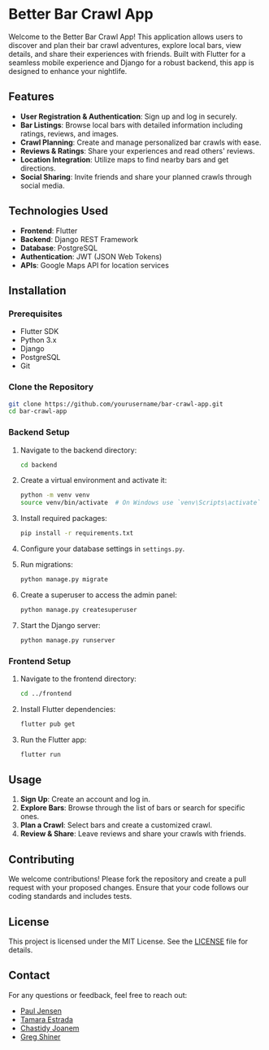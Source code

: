 # Better Bar Crawl App

Welcome to the Better Bar Crawl App! This application allows users to discover and plan their bar crawl adventures, explore local bars, view details, and share their experiences with friends. Built with Flutter for a seamless mobile experience and Django for a robust backend, this app is designed to enhance your nightlife.

## Features

- **User Registration & Authentication**: Sign up and log in securely.
- **Bar Listings**: Browse local bars with detailed information including ratings, reviews, and images.
- **Crawl Planning**: Create and manage personalized bar crawls with ease.
- **Reviews & Ratings**: Share your experiences and read others' reviews.
- **Location Integration**: Utilize maps to find nearby bars and get directions.
- **Social Sharing**: Invite friends and share your planned crawls through social media.

## Technologies Used

- **Frontend**: Flutter
- **Backend**: Django REST Framework
- **Database**: PostgreSQL
- **Authentication**: JWT (JSON Web Tokens)
- **APIs**: Google Maps API for location services

## Installation

### Prerequisites

- Flutter SDK
- Python 3.x
- Django
- PostgreSQL
- Git

### Clone the Repository

```bash
git clone https://github.com/yourusername/bar-crawl-app.git
cd bar-crawl-app
```

### Backend Setup

1. Navigate to the backend directory:
   ```bash
   cd backend
   ```

2. Create a virtual environment and activate it:
   ```bash
   python -m venv venv
   source venv/bin/activate  # On Windows use `venv\Scripts\activate`
   ```

3. Install required packages:
   ```bash
   pip install -r requirements.txt
   ```

4. Configure your database settings in `settings.py`.

5. Run migrations:
   ```bash
   python manage.py migrate
   ```

6. Create a superuser to access the admin panel:
   ```bash
   python manage.py createsuperuser
   ```

7. Start the Django server:
   ```bash
   python manage.py runserver
   ```

### Frontend Setup

1. Navigate to the frontend directory:
   ```bash
   cd ../frontend
   ```

2. Install Flutter dependencies:
   ```bash
   flutter pub get
   ```

3. Run the Flutter app:
   ```bash
   flutter run
   ```

## Usage

1. **Sign Up**: Create an account and log in.
2. **Explore Bars**: Browse through the list of bars or search for specific ones.
3. **Plan a Crawl**: Select bars and create a customized crawl.
4. **Review & Share**: Leave reviews and share your crawls with friends.

## Contributing

We welcome contributions! Please fork the repository and create a pull request with your proposed changes. Ensure that your code follows our coding standards and includes tests.

## License

This project is licensed under the MIT License. See the [LICENSE](LICENSE) file for details.

## Contact

For any questions or feedback, feel free to reach out:

- [Paul Jensen](https://github.com/pwjensen)
- [Tamara Estrada](https://github.com/TamaraEstrada)
- [Chastidy Joanem](https://github.com/Chazdj0510)
- [Greg Shiner](https://github.com/GregShiner)
